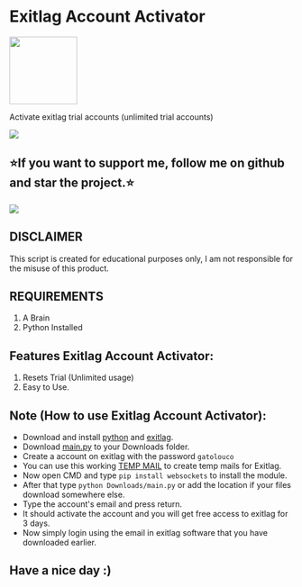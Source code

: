 # Exitlag Account Activator
<img src="https://github.com/itsOwen/exitlag-account-activator/blob/main/images/gitlogo.png" width=120>

 Activate exitlag trial accounts (unlimited trial accounts)
 
 <img src="https://github.com/itsOwen/exitlag-account-activator/blob/main/images/GUI.jpg">

## ⭐If you want to support me, follow me on github and star the project.⭐

<img src="https://github.com/itsOwen/exitlag-account-activator/blob/main/images/activated.png">

## DISCLAIMER
This script is created for educational purposes only, I am not responsible for the misuse of this product.

## REQUIREMENTS
1. A Brain
2. Python Installed
 
## Features Exitlag Account Activator:
1. Resets Trial (Unlimited usage)<br />
2. Easy to Use.<br />

## Note (How to use Exitlag Account Activator):
- Download and install <a href="https://www.python.org/downloads/">python</a> and <a href="https://exitlag.com">exitlag</a>.
- Download <a href="https://github.com/gato-louco/exitlag-account-activator/blob/main/main.py">main.py</a> to your Downloads folder.
- Create a account on exitlag with the password `gatolouco`
- You can use this working <a href="https://mail.tm/en/">TEMP MAIL</a> to create temp mails for Exitlag.
- Now open CMD and type `pip install websockets` to install the module.
- After that type `python Downloads/main.py` or add the location if your files download somewhere else.
- Type the account's email and press return.
- It should activate the account and you will get free access to exitlag for 3 days.
- Now simply login using the email in exitlag software that you have downloaded earlier.

## Have a nice day :)
